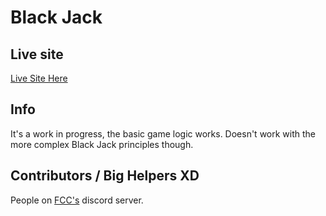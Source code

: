 # Black Jack

## Live site
[Live Site Here](https://uniquelyelite.github.io/BlackJackCardGame/outline.html)

## Info

It's a work in progress, the basic game logic works. Doesn't work with the more complex Black Jack principles though.

## Contributors / Big Helpers XD

People on [FCC's](https://www.freecodecamp.org/) discord server.
